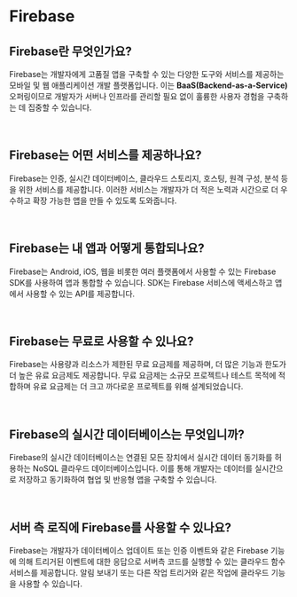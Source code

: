 # Firebase

## Firebase란 무엇인가요?

Firebase는 개발자에게 고품질 앱을 구축할 수 있는 다양한 도구와 서비스를 제공하는 모바일 및 웹 애플리케이션 개발 플랫폼입니다. 이는 **BaaS(Backend-as-a-Service)** 오퍼링이므로 개발자가 서버나 인프라를 관리할 필요 없이 훌륭한 사용자 경험을 구축하는 데 집중할 수 있습니다.

<br>

## Firebase는 어떤 서비스를 제공하나요?

Firebase는 인증, 실시간 데이터베이스, 클라우드 스토리지, 호스팅, 원격 구성, 분석 등을 위한 서비스를 제공합니다. 이러한 서비스는 개발자가 더 적은 노력과 시간으로 더 우수하고 확장 가능한 앱을 만들 수 있도록 도와줍니다.

<br>

## Firebase는 내 앱과 어떻게 통합되나요?

Firebase는 Android, iOS, 웹을 비롯한 여러 플랫폼에서 사용할 수 있는 Firebase SDK를 사용하여 앱과 통합할 수 있습니다. SDK는 Firebase 서비스에 액세스하고 앱에서 사용할 수 있는 API를 제공합니다.

<br>

## Firebase는 무료로 사용할 수 있나요?

Firebase는 사용량과 리소스가 제한된 무료 요금제를 제공하며, 더 많은 기능과 한도가 더 높은 유료 요금제도 제공합니다. 무료 요금제는 소규모 프로젝트나 테스트 목적에 적합하며 유료 요금제는 더 크고 까다로운 프로젝트를 위해 설계되었습니다.

<br>

## Firebase의 실시간 데이터베이스는 무엇입니까?

Firebase의 실시간 데이터베이스는 연결된 모든 장치에서 실시간 데이터 동기화를 허용하는 NoSQL 클라우드 데이터베이스입니다. 이를 통해 개발자는 데이터를 실시간으로 저장하고 동기화하여 협업 및 반응형 앱을 구축할 수 있습니다.

<br>

## 서버 측 로직에 Firebase를 사용할 수 있나요?

Firebase는 개발자가 데이터베이스 업데이트 또는 인증 이벤트와 같은 Firebase 기능에 의해 트리거된 이벤트에 대한 응답으로 서버측 코드를 실행할 수 있는 클라우드 함수 서비스를 제공합니다. 알림 보내기 또는 다른 작업 트리거와 같은 작업에 클라우드 기능을 사용할 수 있습니다.
